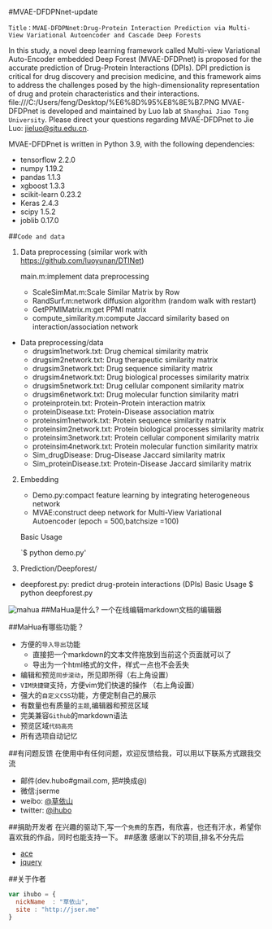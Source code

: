 #MVAE-DFDPNnet-update

`Title：MVAE-DFDPNnet:Drug-Protein Interaction Prediction via Multi-View Variational Autoencoder and Cascade Deep Forests`

In this study, a novel deep learning framework called Multi-view Variational Auto-Encoder embedded Deep Forest (MVAE-DFDPnet) is proposed for the accurate prediction of Drug-Protein Interactions (DPIs). DPI prediction is critical for drug discovery and precision medicine, and this framework aims to address the challenges posed by the high-dimensionality representation of drug and protein characteristics and their interactions.
file:///C:/Users/feng/Desktop/%E6%8D%95%E8%8E%B7.PNG
MVAE-DFDPnet is developed and maintained by Luo lab at `Shanghai Jiao Tong University`. Please direct your questions regarding MVAE-DFDPnet to Jie Luo: jieluo@sjtu.edu.cn.

MVAE-DFDPnet is written in Python 3.9, with the following dependencies:
   *   tensorflow    2.2.0
   *   numpy         1.19.2
   *   pandas       1.1.3
   *   xgboost       1.3.3
   *   scikit-learn    0.23.2
   *   Keras         2.4.3
   *   scipy         1.5.2
   *   joblib         0.17.0
      


##`Code and data`

1. Data preprocessing (similar work with https://github.com/luoyunan/DTINet)
    
    main.m:implement data preprocessing 
    *  ScaleSimMat.m:Scale Similar Matrix by Row 
    *  RandSurf.m:network diffusion algorithm (random walk with restart)
    *  GetPPMIMatrix.m:get PPMI matrix
    *  compute_similarity.m:compute Jaccard similarity based on interaction/association network

*  Data preprocessing/data
    - drugsim1network.txt: Drug chemical similarity matrix
    - drugsim2network.txt: Drug therapeutic similarity matrix
    - drugsim3network.txt: Drug sequence similarity matrix
    - drugsim4network.txt: Drug biological processes similarity matrix
    - drugsim5network.txt: Drug cellular component similarity matrix
    - drugsim6network.txt: Drug molecular function similarity matri
    - proteinprotein.txt: Protein-Protein interaction matrix
    - proteinDisease.txt: Protein-Disease association matrix
    - proteinsim1network.txt: Protein sequence similarity matrix
    - proteinsim2network.txt: Protein biological processes similarity matrix
    - proteinsim3network.txt: Protein cellular component similarity matrix
    - proteinsim4network.txt: Protein molecular function similarity matrix
    - Sim_drugDisease: Drug-Disease Jaccard similarity matrix
    - Sim_proteinDisease.txt: Protein-Disease Jaccard similarity matrix

2.  Embedding
    - Demo.py:compact feature learning by integrating heterogeneous network
    - MVAE:construct deep network for Multi-View Variational Autoencoder (epoch = 500,batchsize =100)

    Basic Usage

    `$ python  demo.py'

3.  Prediction/Deepforest/
*   
    deepforest.py: predict drug-protein interactions (DPIs)
    Basic Usage
     $ python  deepforest.py











![mahua](mahua-logo.jpg)
##MaHua是什么?
一个在线编辑markdown文档的编辑器

##MaHua有哪些功能？

* 方便的`导入导出`功能
    *  直接把一个markdown的文本文件拖放到当前这个页面就可以了
    *  导出为一个html格式的文件，样式一点也不会丢失
* 编辑和预览`同步滚动`，所见即所得（右上角设置）
* `VIM快捷键`支持，方便vim党们快速的操作 （右上角设置）
* 强大的`自定义CSS`功能，方便定制自己的展示
* 有数量也有质量的`主题`,编辑器和预览区域
* 完美兼容`Github`的markdown语法
* 预览区域`代码高亮`
* 所有选项自动记忆

##有问题反馈
在使用中有任何问题，欢迎反馈给我，可以用以下联系方式跟我交流

* 邮件(dev.hubo#gmail.com, 把#换成@)
* 微信:jserme
* weibo: [@草依山](http://weibo.com/ihubo)
* twitter: [@ihubo](http://twitter.com/ihubo)

##捐助开发者
在兴趣的驱动下,写一个`免费`的东西，有欣喜，也还有汗水，希望你喜欢我的作品，同时也能支持一下。
##感激
感谢以下的项目,排名不分先后

* [ace](http://ace.ajax.org/)
* [jquery](http://jquery.com)

##关于作者

```javascript
var ihubo = {
  nickName  : "草依山",
  site : "http://jser.me"
}
```
